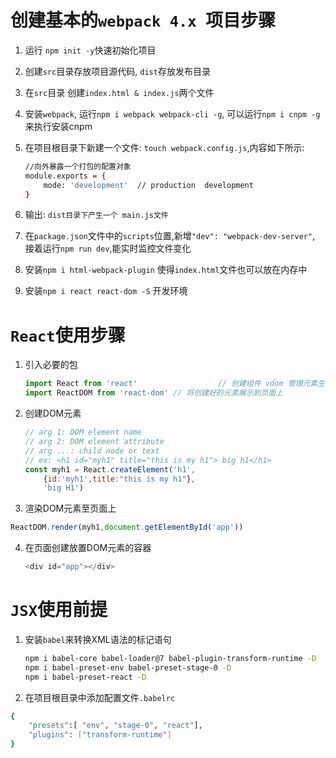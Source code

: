 # 创建基本的`webpack 4.x `项目步骤

1. 运行 `npm init -y`快速初始化项目

2. 创建`src`目录存放项目源代码, `dist`存放发布目录

3. 在`src`目录 创建`index.html & index.js`两个文件

4. 安装`webpack`, 运行`npm i webpack webpack-cli -g`, 可以运行`npm i cnpm -g`来执行安装cnpm

5. 在项目根目录下新建一个文件: `touch webpack.config.js`,内容如下所示:

   ```bash
   //向外暴露一个打包的配置对象
   module.exports = {
       mode: 'development'  // production  development
   }
   ```

6. 输出: `dist目录下产生一个 main.js文件`
7. 在`package.json`文件中的`scripts`位置,新增`"dev": "webpack-dev-server"`, 接着运行`npm run dev`,能实时监控文件变化
8. 安装`npm i html-webpack-plugin` 使得`index.html`文件也可以放在内存中
9. 安装`npm i react react-dom -S`  开发环境



# `React`使用步骤

1. 引入必要的包 

   ```javascript
   import React from 'react'                  // 创建组件 vdom 管理元素生命周期
   import ReactDOM from 'react-dom' // 将创建好的元素展示到页面上
   ```

2. 创建DOM元素

   ```javascript
   // arg 1: DOM element name
   // arg 2: DOM element attribute
   // arg ...: child node or text
   // ex: <h1 id="myh1" title="this is my h1"> big h1</h1>
   const myh1 = React.createElement('h1',
       {id:'myh1',title:"this is my h1"},
       'big H1')
   ```

3. 渲染DOM元素至页面上

```javascript
ReactDOM.render(myh1,document.getElementById('app'))
```

4. 在页面创建放置DOM元素的容器

   ```javascript
   <div id="app"></div>
   ```

   

# `JSX`使用前提

1. 安装`babel`来转换XML语法的标记语句

   ```bash
   npm i babel-core babel-loader@7 babel-plugin-transform-runtime -D
   npm i babel-preset-env babel-preset-stage-0 -D
   npm i babel-preset-react -D
   ```

   

2. 在项目根目录中添加配置文件`.babelrc`

```bash
{
    "presets":[ "env", "stage-0", "react"],
    "plugins": ["transform-runtime"]
}
```

